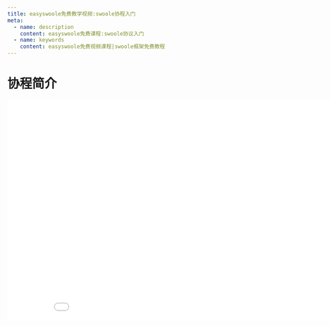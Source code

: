 ```yaml
---
title: easyswoole免费教学视频:swoole协程入门
meta:
  - name: description
    content: easyswoole免费课程:swoole协议入门
  - name: keywords
    content: easyswoole免费视频课程|swoole框架免费教程
---
```

# 协程简介
<div>
    <iframe id="videoFrame" src="//player.bilibili.com/player.html?bvid=BV1cP411h75C" scrolling="no" border="0" frameborder="no" framespacing="0" allowfullscreen="true" width="900px" height="500px"></iframe>
</div>
